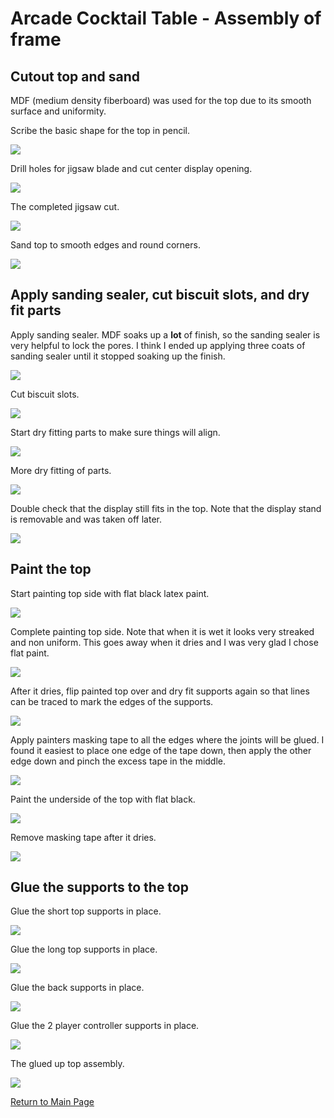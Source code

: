 # Arcade Cocktail Table - Assembly of frame

## Cutout top and sand

MDF (medium density fiberboard) was used for the top due to its smooth surface
and uniformity.

Scribe the basic shape for the top in pencil.

![](media/assembly/top-scribing.jpg)

Drill holes for jigsaw blade and cut center display opening.

![](media/assembly/top-jigsaw-01.jpg)

The completed jigsaw cut.

![](media/assembly/top-jigsaw-02.jpg)

Sand top to smooth edges and round corners.

![](media/assembly/top-sanded.jpg)

## Apply sanding sealer, cut biscuit slots, and dry fit parts

Apply sanding sealer.  MDF soaks up a **lot** of finish, so the sanding sealer
is very helpful to lock the pores.  I think I ended up applying three coats of
sanding sealer until it stopped soaking up the finish.

![](media/assembly/top-sanding-seal.jpg)

Cut biscuit slots.

![](media/assembly/top-support-01.jpg)

Start dry fitting parts to make sure things will align.

![](media/assembly/top-support-02.jpg)

More dry fitting of parts.

![](media/assembly/top-support-03.jpg)

Double check that the display still fits in the top.  Note that the display
stand is removable and was taken off later.

![](media/assembly/top-display-fitting.jpg)

## Paint the top

Start painting top side with flat black latex paint.

![](media/assembly/top-painting-01.jpg)

Complete painting top side.  Note that when it is wet it looks very streaked
and non uniform.  This goes away when it dries and I was very glad I chose flat
paint.

![](media/assembly/top-painting-02.jpg)

After it dries, flip painted top over and dry fit supports again so that lines
can be traced to mark the edges of the supports.

![](media/assembly/top-painting-03.jpg)

Apply painters masking tape to all the edges where the joints will be glued.  I
found it easiest to place one edge of the tape down, then apply the other edge
down and pinch the excess tape in the middle.

![](media/assembly/top-painting-04.jpg)

Paint the underside of the top with flat black.

![](media/assembly/top-painting-05.jpg)

Remove masking tape after it dries.

![](media/assembly/top-painting-06.jpg)

## Glue the supports to the top

Glue the short top supports in place.

![](media/assembly/top-glue-01.jpg)

Glue the long top supports in place.

![](media/assembly/top-glue-02.jpg)

Glue the back supports in place.

![](media/assembly/top-glue-03.jpg)

Glue the 2 player controller supports in place.

![](media/assembly/top-glue-04.jpg)

The glued up top assembly.

![](media/assembly/top-glue-05.jpg)

[Return to Main Page](README.md)
